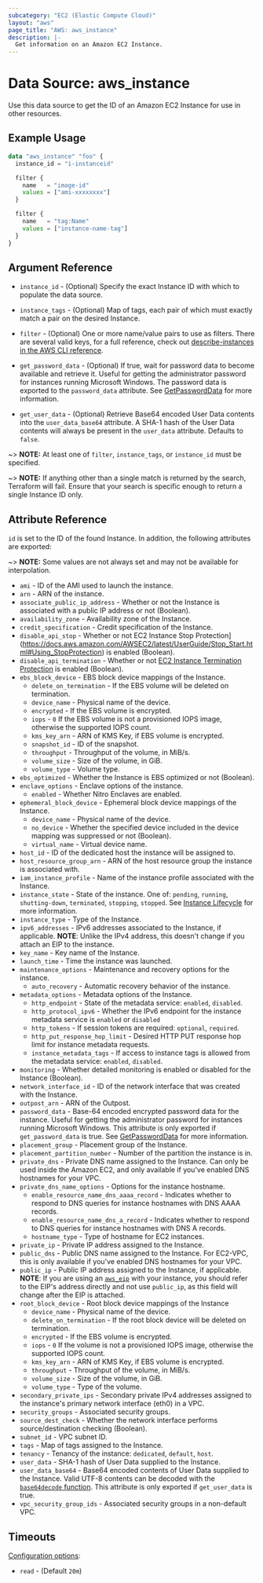 ```yaml
---
subcategory: "EC2 (Elastic Compute Cloud)"
layout: "aws"
page_title: "AWS: aws_instance"
description: |-
  Get information on an Amazon EC2 Instance.
---
```


# Data Source: aws_instance

Use this data source to get the ID of an Amazon EC2 Instance for use in other resources.

## Example Usage

```terraform
data "aws_instance" "foo" {
  instance_id = "i-instanceid"

  filter {
    name   = "image-id"
    values = ["ami-xxxxxxxx"]
  }

  filter {
    name   = "tag:Name"
    values = ["instance-name-tag"]
  }
}
```

## Argument Reference

* `instance_id` - (Optional) Specify the exact Instance ID with which to populate the data source.

* `instance_tags` - (Optional) Map of tags, each pair of which must
exactly match a pair on the desired Instance.

* `filter` - (Optional) One or more name/value pairs to use as filters. There are
several valid keys, for a full reference, check out
[describe-instances in the AWS CLI reference][1].

* `get_password_data` - (Optional) If true, wait for password data to become available and retrieve it. Useful for getting the administrator password for instances running Microsoft Windows. The password data is exported to the `password_data` attribute. See [GetPasswordData](https://docs.aws.amazon.com/AWSEC2/latest/APIReference/API_GetPasswordData.html) for more information.

* `get_user_data` - (Optional) Retrieve Base64 encoded User Data contents into the `user_data_base64` attribute. A SHA-1 hash of the User Data contents will always be present in the `user_data` attribute. Defaults to `false`.

~> **NOTE:** At least one of `filter`, `instance_tags`, or `instance_id` must be specified.

~> **NOTE:** If anything other than a single match is returned by the search,
Terraform will fail. Ensure that your search is specific enough to return
a single Instance ID only.

## Attribute Reference

`id` is set to the ID of the found Instance. In addition, the following attributes
are exported:

~> **NOTE:** Some values are not always set and may not be available for
interpolation.

* `ami` - ID of the AMI used to launch the instance.
* `arn` - ARN of the instance.
* `associate_public_ip_address` - Whether or not the Instance is associated with a public IP address or not (Boolean).
* `availability_zone` - Availability zone of the Instance.
* `credit_specification` - Credit specification of the Instance.
* `disable_api_stop` - Whether or not EC2 Instance Stop Protection](https://docs.aws.amazon.com/AWSEC2/latest/UserGuide/Stop_Start.html#Using_StopProtection) is enabled (Boolean).
* `disable_api_termination` - Whether or not [EC2 Instance Termination Protection](https://docs.aws.amazon.com/AWSEC2/latest/UserGuide/terminating-instances.html#Using_ChangingDisableAPITermination) is enabled (Boolean).
* `ebs_block_device` - EBS block device mappings of the Instance.
    * `delete_on_termination` - If the EBS volume will be deleted on termination.
    * `device_name` - Physical name of the device.
    * `encrypted` - If the EBS volume is encrypted.
    * `iops` - `0` If the EBS volume is not a provisioned IOPS image, otherwise the supported IOPS count.
    * `kms_key_arn` - ARN of KMS Key, if EBS volume is encrypted.
    * `snapshot_id` - ID of the snapshot.
    * `throughput` - Throughput of the volume, in MiB/s.
    * `volume_size` - Size of the volume, in GiB.
    * `volume_type` - Volume type.
* `ebs_optimized` - Whether the Instance is EBS optimized or not (Boolean).
* `enclave_options` - Enclave options of the instance.
    * `enabled` - Whether Nitro Enclaves are enabled.
* `ephemeral_block_device` - Ephemeral block device mappings of the Instance.
    * `device_name` - Physical name of the device.
    * `no_device` - Whether the specified device included in the device mapping was suppressed or not (Boolean).
    * `virtual_name` - Virtual device name.
* `host_id` - ID of the dedicated host the instance will be assigned to.
* `host_resource_group_arn` - ARN of the host resource group the instance is associated with.
* `iam_instance_profile` - Name of the instance profile associated with the Instance.
* `instance_state` - State of the instance. One of: `pending`, `running`, `shutting-down`, `terminated`, `stopping`, `stopped`. See [Instance Lifecycle](https://docs.aws.amazon.com/AWSEC2/latest/UserGuide/ec2-instance-lifecycle.html) for more information.
* `instance_type` - Type of the Instance.
* `ipv6_addresses` - IPv6 addresses associated to the Instance, if applicable. **NOTE**: Unlike the IPv4 address, this doesn't change if you attach an EIP to the instance.
* `key_name` - Key name of the Instance.
* `launch_time` - Time the instance was launched.
* `maintenance_options` - Maintenance and recovery options for the instance.
    * `auto_recovery` - Automatic recovery behavior of the instance.
* `metadata_options` - Metadata options of the Instance.
    * `http_endpoint` - State of the metadata service: `enabled`, `disabled`.
    * `http_protocol_ipv6` - Whether the IPv6 endpoint for the instance metadata service is `enabled` or `disabled`
    * `http_tokens` - If session tokens are required: `optional`, `required`.
    * `http_put_response_hop_limit` - Desired HTTP PUT response hop limit for instance metadata requests.
    * `instance_metadata_tags` - If access to instance tags is allowed from the metadata service: `enabled`, `disabled`.
* `monitoring` - Whether detailed monitoring is enabled or disabled for the Instance (Boolean).
* `network_interface_id` - ID of the network interface that was created with the Instance.
* `outpost_arn` - ARN of the Outpost.
* `password_data` - Base-64 encoded encrypted password data for the instance. Useful for getting the administrator password for instances running Microsoft Windows. This attribute is only exported if `get_password_data` is true. See [GetPasswordData](https://docs.aws.amazon.com/AWSEC2/latest/APIReference/API_GetPasswordData.html) for more information.
* `placement_group` - Placement group of the Instance.
* `placement_partition_number` - Number of the partition the instance is in.
* `private_dns` - Private DNS name assigned to the Instance. Can only be used inside the Amazon EC2, and only available if you've enabled DNS hostnames for your VPC.
* `private_dns_name_options` - Options for the instance hostname.
    * `enable_resource_name_dns_aaaa_record` - Indicates whether to respond to DNS queries for instance hostnames with DNS AAAA records.
    * `enable_resource_name_dns_a_record` - Indicates whether to respond to DNS queries for instance hostnames with DNS A records.
    * `hostname_type` - Type of hostname for EC2 instances.
* `private_ip` - Private IP address assigned to the Instance.
* `public_dns` - Public DNS name assigned to the Instance. For EC2-VPC, this is only available if you've enabled DNS hostnames for your VPC.
* `public_ip` - Public IP address assigned to the Instance, if applicable. **NOTE**: If you are using an [`aws_eip`](/docs/providers/aws/r/eip.html) with your instance, you should refer to the EIP's address directly and not use `public_ip`, as this field will change after the EIP is attached.
* `root_block_device` - Root block device mappings of the Instance
    * `device_name` - Physical name of the device.
    * `delete_on_termination` - If the root block device will be deleted on termination.
    * `encrypted` - If the EBS volume is encrypted.
    * `iops` - `0` If the volume is not a provisioned IOPS image, otherwise the supported IOPS count.
    * `kms_key_arn` - ARN of KMS Key, if EBS volume is encrypted.
    * `throughput` - Throughput of the volume, in MiB/s.
    * `volume_size` - Size of the volume, in GiB.
    * `volume_type` - Type of the volume.
* `secondary_private_ips` - Secondary private IPv4 addresses assigned to the instance's primary network interface (eth0) in a VPC.
* `security_groups` - Associated security groups.
* `source_dest_check` - Whether the network interface performs source/destination checking (Boolean).
* `subnet_id` - VPC subnet ID.
* `tags` - Map of tags assigned to the Instance.
* `tenancy` - Tenancy of the instance: `dedicated`, `default`, `host`.
* `user_data` - SHA-1 hash of User Data supplied to the Instance.
* `user_data_base64` - Base64 encoded contents of User Data supplied to the Instance. Valid UTF-8 contents can be decoded with the [`base64decode` function](https://www.terraform.io/docs/configuration/functions/base64decode.html). This attribute is only exported if `get_user_data` is true.
* `vpc_security_group_ids` - Associated security groups in a non-default VPC.

## Timeouts

[Configuration options](https://developer.hashicorp.com/terraform/language/resources/syntax#operation-timeouts):

- `read` - (Default `20m`)

[1]: http://docs.aws.amazon.com/cli/latest/reference/ec2/describe-instances.html
